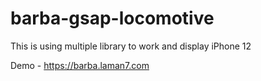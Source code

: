 # barba-gsap-locomotive

This is using multiple library to work and display iPhone 12

Demo - https://barba.laman7.com
